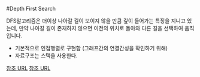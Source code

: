 #Depth First Search

DFS알고리즘은 더이상 나아갈 길이 보이지 않을 만큼 깊이 들어가는 특징을 지니고 있는데, 만약 나아갈 길이 존재하지 않으면 이전의 위치로 돌아와 다른 길을 선택하여 움직입니다.

- 기본적으로 인접행렬로 구현함 (그래프간의 연결간성을 확인하기 위해)
- 자료구조는 스택을 사용한다.

[참조 URL](http://blog.eairship.kr/268)
[참조 URL](http://manducku.tistory.com/23)
